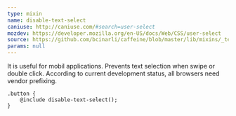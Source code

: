 ```yaml
---
type: mixin
name: disable-text-select
caniuse: http://caniuse.com/#search=user-select
mozdev: https://developer.mozilla.org/en-US/docs/Web/CSS/user-select
source: https://github.com/bcinarli/caffeine/blob/master/lib/mixins/_text.scss#L130
params: null
---
```

It is useful for mobil applications. Prevents text selection when swipe or double click. According to current development status, all browsers need vendor prefixing.

``` {.language-scss}
.button {
    @include disable-text-select();
}
```